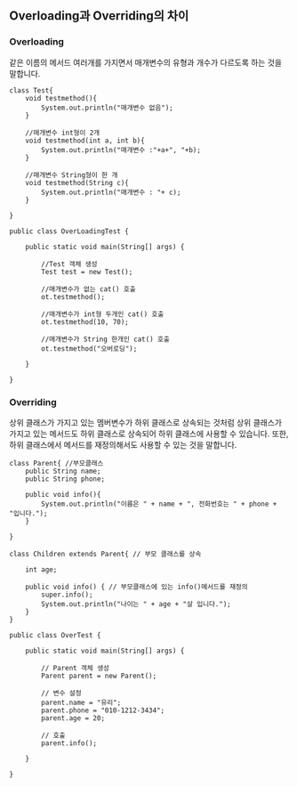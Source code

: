 ## Overloading과 Overriding의 차이

### Overloading
같은 이름의 메서드 여러개를 가지면서 매개변수의 유형과 개수가 다르도록 하는 것을 말합니다.

```
class Test{
    void testmethod(){
        System.out.println("매개변수 없음");
    }
    
    //매개변수 int형이 2개
    void testmethod(int a, int b){
        System.out.println("매개변수 :"+a+", "+b);
    }
    
    //매개변수 String형이 한 개
    void testmethod(String c){
        System.out.println("매개변수 : "+ c);
    }
    
}
 
public class OverLoadingTest {
 
    public static void main(String[] args) {
        
        //Test 객체 생성
        Test test = new Test();
        
        //매개변수가 없는 cat() 호출
        ot.testmethod();
        
        //매개변수가 int형 두개인 cat() 호출
        ot.testmethod(10, 70);
        
        //매개변수가 String 한개인 cat() 호출
        ot.testmethod("오버로딩");
        
    }
 
}
```
### Overriding
상위 클래스가 가지고 있는 멤버변수가 하위 클래스로 상속되는 것처럼 상위 클래스가 가지고 있는 메서드도 하위 클래스로 상속되어 하위 클래스에 사용할 수 있습니다.
또한, 하위 클래스에서 메서드를 재정의해서도 사용할 수 있는 것을 말합니다.

```
class Parent{ //부모클래스
    public String name;
    public String phone;
    
    public void info(){
        System.out.println("이름은 " + name + ", 전화번호는 " + phone + "입니다.");
    }
    
}
 
class Children extends Parent{ // 부모 클래스를 상속
 
    int age;
    
    public void info() { // 부모클래스에 있는 info()메서드를 재정의
        super.info();
        System.out.println("나이는 " + age + "살 입니다.");
    }
}
 
public class OverTest {
 
    public static void main(String[] args) {
        
        // Parent 객체 생성
        Parent parent = new Parent();
        
        // 변수 설정
        parent.name = "유리";
        parent.phone = "010-1212-3434";
        parent.age = 20;
        
        // 호출
        parent.info();
        
    }
 
}
